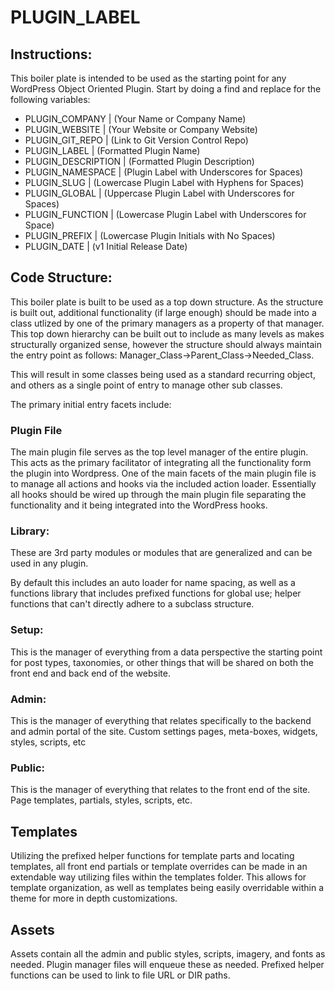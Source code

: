 # PLUGIN_LABEL

## Instructions:
This boiler plate is intended to be used as the starting point for any WordPress Object Oriented Plugin. Start by doing a find and replace for the following variables:
 - PLUGIN_COMPANY | (Your Name or Company Name)
 - PLUGIN_WEBSITE | (Your Website or Company Website)
 - PLUGIN_GIT_REPO | (Link to Git Version Control Repo)
 - PLUGIN_LABEL | (Formatted Plugin Name)
 - PLUGIN_DESCRIPTION | (Formatted Plugin Description)
 - PLUGIN_NAMESPACE | (Plugin Label with Underscores for Spaces)
 - PLUGIN_SLUG | (Lowercase Plugin Label with Hyphens for Spaces)
 - PLUGIN_GLOBAL | (Uppercase Plugin Label with Underscores for Spaces)
 - PLUGIN_FUNCTION | (Lowercase Plugin Label with Underscores for Space)
 - PLUGIN_PREFIX | (Lowercase Plugin Initials with No Spaces)
 - PLUGIN_DATE | (v1 Initial Release Date)

## Code Structure:
This boiler plate is built to be used as a top down structure. As the structure is built out, additional functionality (if large enough) should be made into a class utlized by one of the primary managers as a property of that manager. This top down hierarchy can be built out to include as many levels as makes structurally organized sense, however the structure should always maintain the entry point as follows: Manager_Class->Parent_Class->Needed_Class.

This will result in some classes being used as a standard recurring object, and others as a single point of entry to manage other sub classes.

The primary initial entry facets include:

### Plugin File
The main plugin file serves as the top level manager of the entire plugin. This acts as the primary facilitator of integrating all the functionality form the plugin into Wordpress. One of the main facets of the main plugin file is to manage all actions and hooks via the included action loader. Essentially all hooks should be wired up through the main plugin file separating the functionality and it being integrated into the WordPress hooks.

### Library:
These are 3rd party modules or modules that are generalized and can be used in any plugin.

By default this includes an auto loader for name spacing, as well as a functions library that includes prefixed functions for global use; helper functions that can't directly adhere to a subclass structure.

### Setup:
This is the manager of everything from a data perspective the starting point for post types, taxonomies, or other things that will be shared on both the front end and back end of the website.

### Admin:
This is the manager of everything that relates specifically to the backend and admin portal of the site. Custom settings pages, meta-boxes, widgets, styles, scripts, etc

### Public:
This is the manager of everything that relates to the front end of the site. Page templates, partials, styles, scripts, etc.

## Templates
Utilizing the prefixed helper functions for template parts and locating templates, all front end partials or template overrides can be made in an extendable way utilizing files within the templates folder. This allows for template organization, as well as templates being easily overridable within a theme for more in depth customizations.

## Assets
Assets contain all the admin and public styles, scripts, imagery, and fonts as needed. Plugin manager files will enqueue these as needed. Prefixed helper functions can be used to link to file URL or DIR paths.